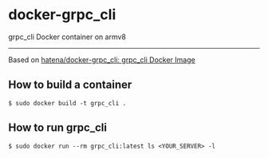 # docker-grpc_cli
grpc_cli Docker container on armv8

----
Based on [hatena/docker\-grpc\_cli: grpc\_cli Docker Image](https://github.com/hatena/docker-grpc_cli)


## How to build a container

```
$ sudo docker build -t grpc_cli .
```


## How to run grpc_cli
```
$ sudo docker run --rm grpc_cli:latest ls <YOUR_SERVER> -l
```
